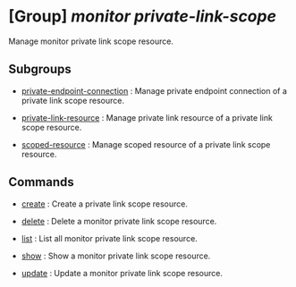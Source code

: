 # [Group] _monitor private-link-scope_

Manage monitor private link scope resource.

## Subgroups

- [private-endpoint-connection](/Commands/monitor/private-link-scope/private-endpoint-connection/readme.md)
: Manage private endpoint connection of a private link scope resource.

- [private-link-resource](/Commands/monitor/private-link-scope/private-link-resource/readme.md)
: Manage private link resource of a private link scope resource.

- [scoped-resource](/Commands/monitor/private-link-scope/scoped-resource/readme.md)
: Manage scoped resource of a private link scope resource.

## Commands

- [create](/Commands/monitor/private-link-scope/_create.md)
: Create a private link scope resource.

- [delete](/Commands/monitor/private-link-scope/_delete.md)
: Delete a monitor private link scope resource.

- [list](/Commands/monitor/private-link-scope/_list.md)
: List all monitor private link scope resource.

- [show](/Commands/monitor/private-link-scope/_show.md)
: Show a monitor private link scope resource.

- [update](/Commands/monitor/private-link-scope/_update.md)
: Update a monitor private link scope resource.
